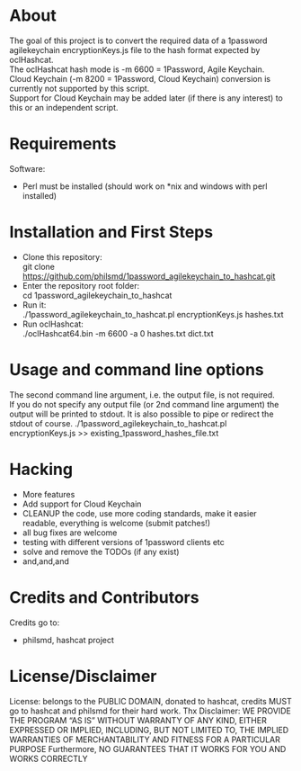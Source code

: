 # About

The goal of this project is to convert the required data of a 1password agilekeychain encryptionKeys.js file to the hash format expected by oclHashcat.  
The oclHashcat hash mode is -m 6600 = 1Password, Agile Keychain.  
Cloud Keychain (-m 8200 = 1Password, Cloud Keychain) conversion is currently not supported by this script.  
Support for Cloud Keychain may be added later (if there is any interest) to this or an independent script.

# Requirements

Software:  
- Perl must be installed (should work on *nix and windows with perl installed)


# Installation and First Steps

* Clone this repository:  
    git clone https://github.com/philsmd/1password_agilekeychain_to_hashcat.git
* Enter the repository root folder:  
    cd 1password_agilekeychain_to_hashcat
* Run it:  
    ./1password_agilekeychain_to_hashcat.pl encryptionKeys.js hashes.txt
* Run oclHashcat:  
    ./oclHashcat64.bin -m 6600 -a 0 hashes.txt dict.txt


# Usage and command line options

The second command line argument, i.e. the output file, is not required.  
If you do not specify any output file (or 2nd command line argument) the output will be printed to stdout.
It is also possible to pipe or redirect the stdout of course.
    ./1password_agilekeychain_to_hashcat.pl encryptionKeys.js >> existing_1password_hashes_file.txt

# Hacking

* More features
* Add support for Cloud Keychain
* CLEANUP the code, use more coding standards, make it easier readable, everything is welcome (submit patches!)
* all bug fixes are welcome
* testing with different versions of 1password clients etc
* solve and remove the TODOs (if any exist)
* and,and,and

# Credits and Contributors 
Credits go to:  
  
* philsmd, hashcat project

# License/Disclaimer

License: belongs to the PUBLIC DOMAIN, donated to hashcat, credits MUST go to hashcat and philsmd for their hard work. Thx
Disclaimer: WE PROVIDE THE PROGRAM “AS IS” WITHOUT WARRANTY OF ANY KIND, EITHER EXPRESSED OR IMPLIED, INCLUDING, BUT NOT LIMITED TO, THE IMPLIED WARRANTIES OF MERCHANTABILITY AND FITNESS FOR A PARTICULAR PURPOSE Furthermore, NO GUARANTEES THAT IT WORKS FOR YOU AND WORKS CORRECTLY
